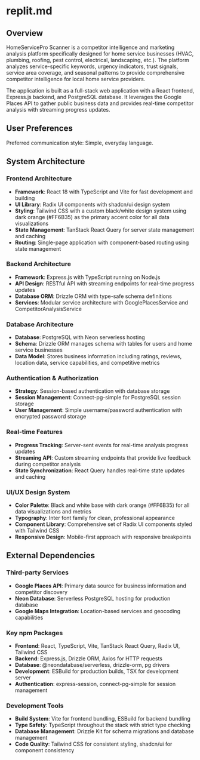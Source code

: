 # replit.md

## Overview

HomeServicePro Scanner is a competitor intelligence and marketing analysis platform specifically designed for home service businesses (HVAC, plumbing, roofing, pest control, electrical, landscaping, etc.). The platform analyzes service-specific keywords, urgency indicators, trust signals, service area coverage, and seasonal patterns to provide comprehensive competitor intelligence for local home service providers.

The application is built as a full-stack web application with a React frontend, Express.js backend, and PostgreSQL database. It leverages the Google Places API to gather public business data and provides real-time competitor analysis with streaming progress updates.

## User Preferences

Preferred communication style: Simple, everyday language.

## System Architecture

### Frontend Architecture
- **Framework**: React 18 with TypeScript and Vite for fast development and building
- **UI Library**: Radix UI components with shadcn/ui design system
- **Styling**: Tailwind CSS with a custom black/white design system using dark orange (#FF6B35) as the primary accent color for all data visualizations
- **State Management**: TanStack React Query for server state management and caching
- **Routing**: Single-page application with component-based routing using state management

### Backend Architecture
- **Framework**: Express.js with TypeScript running on Node.js
- **API Design**: RESTful API with streaming endpoints for real-time progress updates
- **Database ORM**: Drizzle ORM with type-safe schema definitions
- **Services**: Modular service architecture with GooglePlacesService and CompetitorAnalysisService

### Database Architecture
- **Database**: PostgreSQL with Neon serverless hosting
- **Schema**: Drizzle ORM manages schema with tables for users and home service businesses
- **Data Model**: Stores business information including ratings, reviews, location data, service capabilities, and competitive metrics

### Authentication & Authorization
- **Strategy**: Session-based authentication with database storage
- **Session Management**: Connect-pg-simple for PostgreSQL session storage
- **User Management**: Simple username/password authentication with encrypted password storage

### Real-time Features
- **Progress Tracking**: Server-sent events for real-time analysis progress updates
- **Streaming API**: Custom streaming endpoints that provide live feedback during competitor analysis
- **State Synchronization**: React Query handles real-time state updates and caching

### UI/UX Design System
- **Color Palette**: Black and white base with dark orange (#FF6B35) for all data visualizations and metrics
- **Typography**: Inter font family for clean, professional appearance
- **Component Library**: Comprehensive set of Radix UI components styled with Tailwind CSS
- **Responsive Design**: Mobile-first approach with responsive breakpoints

## External Dependencies

### Third-party Services
- **Google Places API**: Primary data source for business information and competitor discovery
- **Neon Database**: Serverless PostgreSQL hosting for production database
- **Google Maps Integration**: Location-based services and geocoding capabilities

### Key npm Packages
- **Frontend**: React, TypeScript, Vite, TanStack React Query, Radix UI, Tailwind CSS
- **Backend**: Express.js, Drizzle ORM, Axios for HTTP requests
- **Database**: @neondatabase/serverless, drizzle-orm, pg drivers
- **Development**: ESBuild for production builds, TSX for development server
- **Authentication**: express-session, connect-pg-simple for session management

### Development Tools
- **Build System**: Vite for frontend bundling, ESBuild for backend bundling
- **Type Safety**: TypeScript throughout the stack with strict type checking
- **Database Management**: Drizzle Kit for schema migrations and database management
- **Code Quality**: Tailwind CSS for consistent styling, shadcn/ui for component consistency